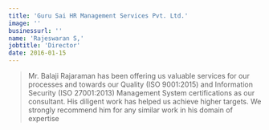 ```yaml
---
title: 'Guru Sai HR Management Services Pvt. Ltd.'
image: ''
businessurl: ''
name: 'Rajeswaran S,'
jobtitle: 'Director'
date: 2016-01-15
---
```


> Mr. Balaji Rajaraman has been offering us valuable services for our processes and towards our Quality (ISO 9001:2015) and Information Security (ISO 27001:2013) Management System certifications as our consultant. His diligent work has helped us achieve higher targets. We strongly recommend him for any similar work in his domain of expertise